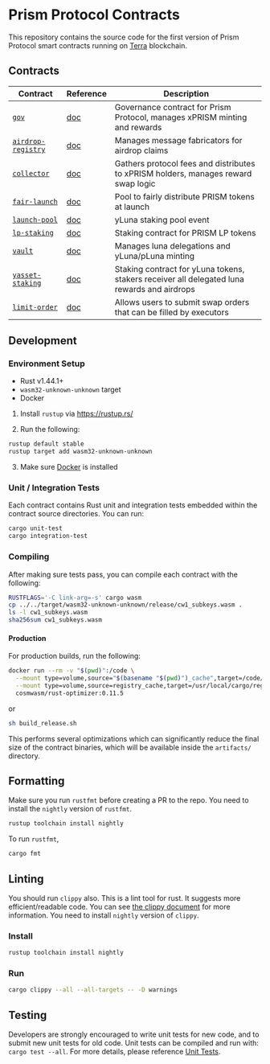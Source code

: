 # Prism Protocol Contracts

This repository contains the source code for the first version of Prism Protocol smart contracts running on [Terra](https://terra.money) blockchain.

## Contracts

| Contract                                                           | Reference | Description                                                                                 |
| ------------------------------------------------------------------ | --------- | ------------------------------------------------------------------------------------------- |
| [`gov`](./contracts/prism-gov)                                     | [doc]()   | Governance contract for Prism Protocol, manages xPRISM minting and rewards                  |
| [`airdrop-registry`](./contracts/prism-airdrop-registry)           | [doc]()   | Manages message fabricators for airdrop claims                                              |
| [`collector`](./contracts/prism-collector)                         | [doc]()   | Gathers protocol fees and distributes to xPRISM holders, manages reward swap logic          |
| [`fair-launch`](./contracts/prism-fair-launch)                     | [doc]()   | Pool to fairly distribute PRISM tokens at launch                                            |
| [`launch-pool`](./contracts/prism-launch-pool)                    | [doc]()   | yLuna staking pool event                                                                    |
| [`lp-staking`](./contracts/prism-lp-staking)                      | [doc]()   | Staking contract for PRISM LP tokens                                                        |
| [`vault`](./contracts/prism-vault)                                | [doc]()   | Manages luna delegations and yLuna/pLuna minting                                            |
| [`yasset-staking`](./contracts/prism-yasset-staking)              | [doc]()   | Staking contract for yLuna tokens, stakers receiver all delegated luna rewards and airdrops |
| [`limit-order`](./contracts/prism-limit-order)                    | [doc]()   | Allows users to submit swap orders that can be filled by executors                          |

## Development

### Environment Setup

- Rust v1.44.1+
- `wasm32-unknown-unknown` target
- Docker

1. Install `rustup` via https://rustup.rs/

2. Run the following:

```sh
rustup default stable
rustup target add wasm32-unknown-unknown
```

3. Make sure [Docker](https://www.docker.com/) is installed

### Unit / Integration Tests

Each contract contains Rust unit and integration tests embedded within the contract source directories. You can run:

```sh
cargo unit-test
cargo integration-test
```

### Compiling

After making sure tests pass, you can compile each contract with the following:

```sh
RUSTFLAGS='-C link-arg=-s' cargo wasm
cp ../../target/wasm32-unknown-unknown/release/cw1_subkeys.wasm .
ls -l cw1_subkeys.wasm
sha256sum cw1_subkeys.wasm
```

#### Production

For production builds, run the following:

```sh
docker run --rm -v "$(pwd)":/code \
  --mount type=volume,source="$(basename "$(pwd)")_cache",target=/code/target \
  --mount type=volume,source=registry_cache,target=/usr/local/cargo/registry \
  cosmwasm/rust-optimizer:0.11.5
```

or

```sh
sh build_release.sh
```

This performs several optimizations which can significantly reduce the final size of the contract binaries, which will be available inside the `artifacts/` directory.

## Formatting

Make sure you run `rustfmt` before creating a PR to the repo. You need to install the `nightly` version of `rustfmt`.

```sh
rustup toolchain install nightly
```

To run `rustfmt`,

```sh
cargo fmt
```

## Linting

You should run `clippy` also. This is a lint tool for rust. It suggests more efficient/readable code.
You can see [the clippy document](https://rust-lang.github.io/rust-clippy/master/index.html) for more information.
You need to install `nightly` version of `clippy`.

### Install

```sh
rustup toolchain install nightly
```

### Run

```sh
cargo clippy --all --all-targets -- -D warnings
```

## Testing

Developers are strongly encouraged to write unit tests for new code, and to submit new unit tests for old code. Unit tests can be compiled and run with: `cargo test --all`. For more details, please reference [Unit Tests](https://github.com/CodeChain-io/codechain/wiki/Unit-Tests).

